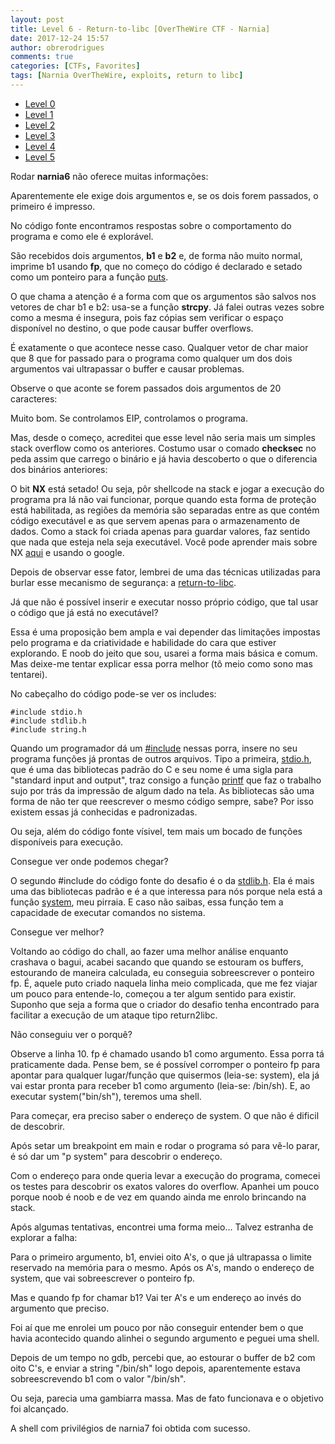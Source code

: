 ```yaml
---
layout: post
title: Level 6 - Return-to-libc [OverTheWire CTF - Narnia]
date: 2017-12-24 15:57
author: obrerodrigues
comments: true
categories: [CTFs, Favorites]
tags: [Narnia OverTheWire, exploits, return to libc]
---
```

<ul>
    <li><a href="https://brerodrigues.github.io/ctfs/level-0-overthewire-ctf-narnia-write-up">Level 0</a></li>
    <li><a href="https://brerodrigues.github.io/ctfs/level-1-overthewire-ctf-narnia-write-up">Level 1</a></li>
    <li><a href="https://brerodrigues.github.io/ctfs/level-2-overthewire-ctf-narnia-write-up">Level 2</a></li>
    <li><a href="https://brerodrigues.github.io/ctfs/level-3-overthewire-ctf-narnia-write-up">Level 3</a></li>
    <li><a href="https://brerodrigues.github.io/ctfs/level-4-overthewire-ctf-narnia-write-up">Level 4</a></li>
    <li><a href="https://brerodrigues.github.io/ctfs/level-5-overthewire-ctf-narnia-write-up" target="_blank" rel="noopener">Level 5</a></li>
</ul>

Rodar <strong>narnia6</strong> não oferece muitas informações:

<script src="https://gist.github.com/anonymous/71ff88b0e36503caacaacbe55c63f751.js"></script>

Aparentemente ele exige dois argumentos e, se os dois forem passados, o primeiro é impresso.

No código fonte encontramos respostas sobre o comportamento do programa e como ele é explorável.

<script src="https://gist.github.com/anonymous/a4758c9c68a8e510afcec2d41cda3ed4.js"></script>

São recebidos dois argumentos, <strong>b1</strong> e <strong>b2</strong> e, de forma não muito normal, imprime b1 usando <strong>fp</strong>, que no começo do código é declarado e setado como um ponteiro para a função <a href="https://www.tutorialspoint.com/c_standard_library/c_function_puts.htm" target="_blank" rel="noopener">puts</a>.

O que chama a atenção é a forma com que os argumentos são salvos nos vetores de char b1 e b2: usa-se a função <strong>strcpy</strong>. Já falei outras vezes sobre como a mesma é insegura, pois faz cópias sem verificar o espaço disponível no destino, o que pode causar buffer overflows.

É exatamente o que acontece nesse caso. Qualquer vetor de char maior que 8 que for passado para o programa como qualquer um dos dois argumentos vai ultrapassar o buffer e causar problemas.

Observe o que aconte se forem passados dois argumentos de 20 caracteres:

<script src="https://gist.github.com/anonymous/09967a3e2c2c26a251260cb3f71fc98a.js"></script>

Muito bom. Se controlamos EIP, controlamos o programa.

Mas, desde o começo, acreditei que esse level não seria mais um simples stack overflow como os anteriores. Costumo usar o comado <strong>checksec</strong> no peda assim que carrego o binário e já havia descoberto o que o diferencia dos binários anteriores:

<script src="https://gist.github.com/anonymous/761c781f895ba2d752c484e8895e7b82.js"></script>

O bit <strong>NX</strong> está setado! Ou seja, pôr shellcode na stack e jogar a execução do programa pra lá não vai funcionar, porque quando esta forma de proteção está habilitada, as regiões da memória são separadas entre as que contém código executável e as que servem apenas para o armazenamento de dados. Como a stack foi criada apenas para guardar valores, faz sentido que nada que esteja nela seja executável. Você pode aprender mais sobre NX <a href="https://pt.wikipedia.org/wiki/Bit_NX" target="_blank" rel="noopener">aqui</a> e usando o google.

Depois de observar esse fator, lembrei de uma das técnicas utilizadas para burlar esse mecanismo de segurança: a <a href="https://pt.wikipedia.org/wiki/Return-to-libc_attack" target="_blank" rel="noopener">return-to-libc</a>.

Já que não é possível inserir e executar nosso próprio código, que tal usar o código que já está no executável?

Essa é uma proposição bem ampla e vai depender das limitações impostas pelo programa e da criatividade e habilidade do cara que estiver explorando. E noob do jeito que sou, usarei a forma mais básica e comum. Mas deixe-me tentar explicar essa porra melhor (tô meio como sono mas tentarei).

No cabeçalho do código pode-se ver os includes:

```
#include stdio.h
#include stdlib.h
#include string.h
```

Quando um programador dá um <a href="http://www.tiexpert.net/programacao/c/include.php" target="_blank" rel="noopener">#include</a> nessas porra, insere no seu programa funções já prontas de outros arquivos. Tipo a primeira, <a href="https://pt.wikipedia.org/wiki/Stdio.h" target="_blank" rel="noopener">stdio.h</a>, que é uma das bibliotecas padrão do C e seu nome é uma sigla para "standard input and output", traz consigo a função <a href="https://stackoverflow.com/questions/4867229/code-for-printf-function-in-c" target="_blank" rel="noopener">printf</a> que faz o trabalho sujo por trás da impressão de algum dado na tela. As bibliotecas são uma forma de não ter que reescrever o mesmo código sempre, sabe? Por isso existem essas já conhecidas e padronizadas.

Ou seja, além do código fonte vísivel, tem mais um bocado de funções disponíveis para execução.

Consegue ver onde podemos chegar?

O segundo #include do código fonte do desafio é o da <a href="https://pt.wikipedia.org/wiki/Stdlib.h" target="_blank" rel="noopener">stdlib.h</a>. Ela é mais uma das bibliotecas padrão e é a que interessa para nós porque nela está a função <a href="https://www.tutorialspoint.com/c_standard_library/c_function_system.htm" target="_blank" rel="noopener">system</a>, meu pirraia. E caso não saibas, essa função tem a capacidade de executar comandos no sistema.

Consegue ver melhor?

Voltando ao código do chall, ao fazer uma melhor análise enquanto crashava o bagui, acabei sacando que quando se estouram os buffers, estourando de maneira calculada, eu conseguia sobreescrever o ponteiro fp. É, aquele puto criado naquela linha meio complicada, que me fez viajar um pouco para entende-lo, começou a ter algum sentido para existir. Suponho que seja a forma que o criador do desafio tenha encontrado para facilitar a execução de um ataque tipo return2libc.

Não conseguiu ver o porquê?

<script src="https://gist.github.com/anonymous/1a0360d36ed1d23081b6ffee39cca9d4.js"></script>

Observe a linha 10. fp é chamado usando b1 como argumento. Essa porra tá praticamente dada. Pense bem, se é possível corromper o ponteiro fp para apontar para qualquer lugar/função que quisermos (leia-se: system), ela já vai estar pronta para receber b1 como argumento (leia-se: /bin/sh). E, ao executar system("bin/sh"), teremos uma shell.

Para começar, era preciso saber o endereço de system. O que não é dificil de descobrir.

<script src="https://gist.github.com/anonymous/350fc5626ba753a2f20a02d551e6c25d.js"></script>

Após setar um breakpoint em main e rodar o programa só para vê-lo parar, é só dar um "p system" para descobrir o endereço.

Com o endereço para onde queria levar a execução do programa, comecei os testes para descobrir os exatos valores do overflow. Apanhei um pouco porque noob é noob e de vez em quando ainda me enrolo brincando na stack.

Após algumas tentativas, encontrei uma forma meio... Talvez estranha de explorar a falha:

<script src="https://gist.github.com/anonymous/649a8dbf88ae4b06ca68156a977b836b.js"></script>

Para o primeiro argumento, b1, enviei oito A's, o que já ultrapassa o limite reservado na memória para o mesmo. Após os A's, mando o endereço de system, que vai sobreescrever o ponteiro fp.

Mas e quando fp for chamar b1? Vai ter A's e um endereço ao invés do argumento que preciso.

Foi aí que me enrolei um pouco por não conseguir entender bem o que havia acontecido quando alinhei o segundo argumento e peguei uma shell.

Depois de um tempo no gdb, percebi que, ao estourar o buffer de b2 com oito C's, e enviar a string "/bin/sh" logo depois, aparentemente estava sobreescrevendo b1 com o valor "/bin/sh".

Ou seja, parecia uma gambiarra massa. Mas de fato funcionava e o objetivo foi alcançado.

<script src="https://gist.github.com/anonymous/c0816aaf0c4849543880573c39598640.js"></script>

A shell com privilégios de narnia7 foi obtida com sucesso.
